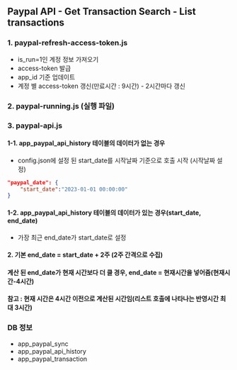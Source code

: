 ## Paypal API - Get Transaction Search - List transactions
### 1. paypal-refresh-access-token.js
- is_run=1인 계정 정보 가져오기
- access-token 발급
- app_id 기준 업데이트
- 계정 별 access-token 갱신(만료시간 : 9시간) - 2시간마다 갱신

### 2. paypal-running.js (실행 파일)
### 3. paypal-api.js
#### 1-1. app_paypal_api_history 테이블의 데이터가 없는 경우
- config.json에 설정 된 start_date를 시작날짜 기준으로 호출 시작 (시작날짜 설정)
```json
"paypal_date": {
    "start_date":"2023-01-01 00:00:00"
}
```
#### 1-2. app_paypal_api_history 테이블의 데이터가 있는 경우(start_date, end_date)
- 가장 최근 end_date가 start_date로 설정

#### 2. 기본 end_date = start_date + 2주 (2주 간격으로 수집)
#### 계산 된 end_date가 현재 시간보다 더 클 경우, end_date = 현재시간을 넣어줌(현재시간-4시간)
#### 참고 : 현재 시간은 4시간 이전으로 계산된 시간임(리스트 호출에 나타나는 반영시간 최대 3시간)

### DB 정보
- app_paypal_sync
- app_paypal_api_history
- app_paypal_transaction
